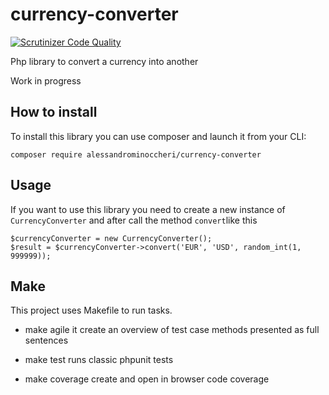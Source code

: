 # currency-converter


[![Scrutinizer Code Quality](https://scrutinizer-ci.com/g/AlessandroMinoccheri/currency-converter/badges/quality-score.png?b=master)](https://scrutinizer-ci.com/g/AlessandroMinoccheri/currency-converter/?branch=master)

Php library to convert a currency into another

Work in progress

## How to install

To install this library you can use composer and launch it from your CLI:

```
composer require alessandrominoccheri/currency-converter
```

## Usage

If you want to use this library you need to create a new instance of ```CurrencyConverter``` and after call the method ```convert```like this

```
$currencyConverter = new CurrencyConverter();
$result = $currencyConverter->convert('EUR', 'USD', random_int(1, 999999));
```

## Make

This project uses Makefile to run tasks.

 - make agile
   it create an overview of test case methods presented as full sentences

 - make test
   runs classic phpunit tests

 - make coverage
   create and open in browser code coverage
